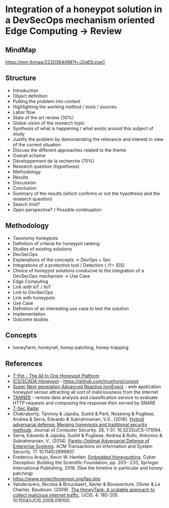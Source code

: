 # Integration of a honeypot solution in a DevSecOps mechanism oriented Edge Computing -> Review

## MindMap
https://mm.tt/map/2220364498?t=J2g6SrzzeC

## Structure
* Introduction
 * Object definition
 * Putting the problem into context 
 * Highlighting the working method / tools / sources
 * Labor flow 
* State of the art review (30%)
 * Global vision of the research topic 
 * Synthesis of what is happening / what exists around this subject of study 
 * Justify the problem by demonstrating the relevance and interest in view of the current situation 
 * Discuss the different approaches related to the theme 
 * Overall scheme 
* Développement de la recherche (70%)
 * Research question (hypothesis) 
 * Methodology
 * Résults
 * Discussion
* Conclusion
 * Summary of the results (which confirms or not the hypothesis and the research question) 
 * Search limit? 
 * Open perspective? / Possible continuation 

 ## Methodology 
 * Taxonomy honeypots
  * Definition of criteria for honeypot ranking 
  * Studies of existing solutions 
* DevSecOps
 * Explanations of the concepts -> DevOps + Sec 
 * Integrations of a protection tool / Detection ( /!\!= IDS) 
 * Choice of honeypot solutions conducive to the integration of a DevSecOps mechanism -> Use Case
* Edge Computing 
 * Link with IoT / IIoT 
 * Link to DevSecOps 
 * Link with honeypots 
* Use Case
 * Definition of an interesting use case to test the solution 
 * Implementation 
 * Outcome studies 

## Concepts

* honeyfarm, honeynet, honey-patching, honey-trapping

## References

* [T-Pot - The All In One Honeypot Platform](https://github.com/telekom-security/tpotce)
* [ICS/SCADA Honeypot](http://conpot.org/) - https://github.com/mushorg/conpot
* [Super Next generation Advanced Reactive honEypot](https://github.com/mushorg/snare) - web application honeypot sensor attracting all sort of maliciousness from the Internet
* [TANNER](https://github.com/mushorg/tanner) - remote data analysis and classification service to evaluate HTTP requests and composing the response then served by SNARE
* [T-Sec Radar](https://www.sicherheitstacho.eu/start/main)
* Chakraborty, Tanmoy & Jajodia, Sushil & Park, Noseong & Pugliese, Andrea & Serra, Edoardo & Subrahmanian, V.S.. (2018). [Hybrid adversarial defense: Merging honeypots and traditional security methods](https://www.researchgate.net/publication/325026022_Hybrid_adversarial_defense_Merging_honeypots_and_traditional_security_methods1). Journal of Computer Security. 26. 1-31. 10.3233/JCS-171094.
* Serra, Edoardo & Jajodia, Sushil & Pugliese, Andrea & Rullo, Antonino & Subrahmanian, V.. (2014). [Pareto-Optimal Adversarial Defense of Enterprise Systems](https://www.researchgate.net/publication/266912495_Pareto-Optimal_Adversarial_Defense_of_Enterprise_Systems). ACM Transactions on Information and System Security. 17. 10.1145/2699907.
* Frederico Araujo, Kevin W. Hamlen. [Embedded Honeypotting](https://link.springer.com/chapter/10.1007/978-3-319-32699-3_9). Cyber Deception: Building the Scientific Foundation, pp. 203--233, Springer International Publishing, 2016. (See the timeline in particular and honey-patching)
* https://www.projecthoneypot.org/faq.php
* Vanderavero, Nicolas & Brouckaert, Xavier & Bonaventure, Olivier & Le Charlier, Baudouin. (2008). [The HoneyTank: A scalable approach to collect malicious internet traffic](https://www.researchgate.net/publication/220592932_The_HoneyTank_A_scalable_approach_to_collect_malicious_internet_traffic). IJCIS. 4. 185-205. 10.1504/IJCIS.2008.016100. 
